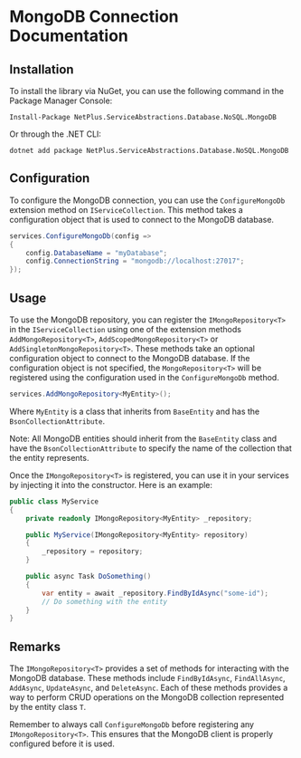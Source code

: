 # MongoDB Connection Documentation

## Installation

To install the library via NuGet, you can use the following command in the Package Manager Console:

```shell
Install-Package NetPlus.ServiceAbstractions.Database.NoSQL.MongoDB
```

Or through the .NET CLI:

```shell
dotnet add package NetPlus.ServiceAbstractions.Database.NoSQL.MongoDB
```

## Configuration

To configure the MongoDB connection, you can use the `ConfigureMongoDb` extension method on `IServiceCollection`. This method takes a configuration object that is used to connect to the MongoDB database.

```csharp
services.ConfigureMongoDb(config =>
{
    config.DatabaseName = "myDatabase";
    config.ConnectionString = "mongodb://localhost:27017";
});
```

## Usage

To use the MongoDB repository, you can register the `IMongoRepository<T>` in the `IServiceCollection` using one of the extension methods `AddMongoRepository<T>`, `AddScopedMongoRepository<T>` or `AddSingletonMongoRepository<T>`. These methods take an optional configuration object to connect to the MongoDB database. If the configuration object is not specified, the `MongoRepository<T>` will be registered using the configuration used in the `ConfigureMongoDb` method.

```csharp
services.AddMongoRepository<MyEntity>();
```

Where `MyEntity` is a class that inherits from `BaseEntity` and has the `BsonCollectionAttribute`.

Note: All MongoDB entities should inherit from the `BaseEntity` class and have the `BsonCollectionAttribute` to specify the name of the collection that the entity represents.

Once the `IMongoRepository<T>` is registered, you can use it in your services by injecting it into the constructor. Here is an example:

```csharp
public class MyService
{
    private readonly IMongoRepository<MyEntity> _repository;

    public MyService(IMongoRepository<MyEntity> repository)
    {
        _repository = repository;
    }

    public async Task DoSomething()
    {
        var entity = await _repository.FindByIdAsync("some-id");
        // Do something with the entity
    }
}
```

## Remarks

The `IMongoRepository<T>` provides a set of methods for interacting with the MongoDB database. These methods include `FindByIdAsync`, `FindAllAsync`, `AddAsync`, `UpdateAsync`, and `DeleteAsync`. Each of these methods provides a way to perform CRUD operations on the MongoDB collection represented by the entity class `T`.

Remember to always call `ConfigureMongoDb` before registering any `IMongoRepository<T>`. This ensures that the MongoDB client is properly configured before it is used.
